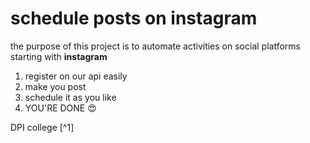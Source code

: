 # schedule posts on instagram

the purpose of this project is to automate activities on social platforms starting with **instagram**

1. register on our api easily
2. make you post
3. schedule it as you like
4. YOU'RE DONE 😍


DPI college [^1]
